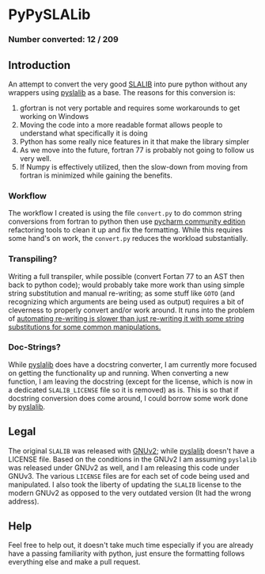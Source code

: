 # PyPySLALib

### Number converted: 12 /  209

## Introduction
An attempt to convert the very good [SLALIB](http://star-www.rl.ac.uk/docs/sun67.htx/sun67.html) into 
pure python without any wrappers using [pyslalib](https://github.com/scottransom/pyslalib) as a base. The reasons for this
conversion is:
1. gfortran is not very portable and requires some workarounds to get working on Windows
2. Moving the code into a more readable format allows people to understand what specifically it is doing
3. Python has some really nice features in it that make the library simpler
4. As we move into the future, fortran 77 is probably not going to follow us very well.
5. If Numpy is effectively utilized, then the slow-down from moving from fortran is minimized while gaining the benefits.  

### Workflow
The workflow I created is using the file `convert.py` to do common string conversions from fortran to python then 
use [pycharm community edition](https://www.jetbrains.com/pycharm/download/) refactoring tools to clean it up and fix
the formatting. While this requires some hand's on work, the `convert.py` reduces the workload substantially.

### Transpiling?
Writing a full transpiler, while possible (convert Fortan 77 to an AST then back to python code); would probably take 
more work than using simple string substitution and manual re-writing; as some stuff like `GOTO` (and recognizing which
arguments are being used as output) requires a bit of cleverness to properly convert and/or work around. 
It runs into the problem of [automating re-writing is slower than just re-writing it with some string substitutions 
for some common manipulations.](https://xkcd.com/1319/)

### Doc-Strings?
While [pyslalib](https://github.com/scottransom/pyslalib) does have a docstring converter, I am currently
more focused on getting the functionality up and running. When converting a new function, I am leaving the docstring
(except for the license, which is now in a dedicated `SLALIB_LICENSE` file so it is removed) as is. This is so that 
if docstring conversion does come around, I could borrow some work done by [pyslalib](https://github.com/scottransom/pyslalib).

## Legal
The original `SLALIB` was released with [GNUv2](https://www.gnu.org/licenses/old-licenses/gpl-2.0.en.html); while
[pyslalib](https://github.com/scottransom/pyslalib) doesn't have a LICENSE file. Based on the conditions 
in the GNUv2 I am assuming `pyslalib` was released under GNUv2 as well, and I am releasing this code under 
GNUv3. The various `LICENSE` files are for each set of code being used and manipulated. I also took the liberty of 
updating the `SLALIB` license to the modern GNUv2 as opposed to the very outdated version (It had the wrong address).

## Help
Feel free to help out, it doesn't take much time especially if you are already have a passing familiarity with python,
just ensure the formatting follows everything else and make a pull request.
